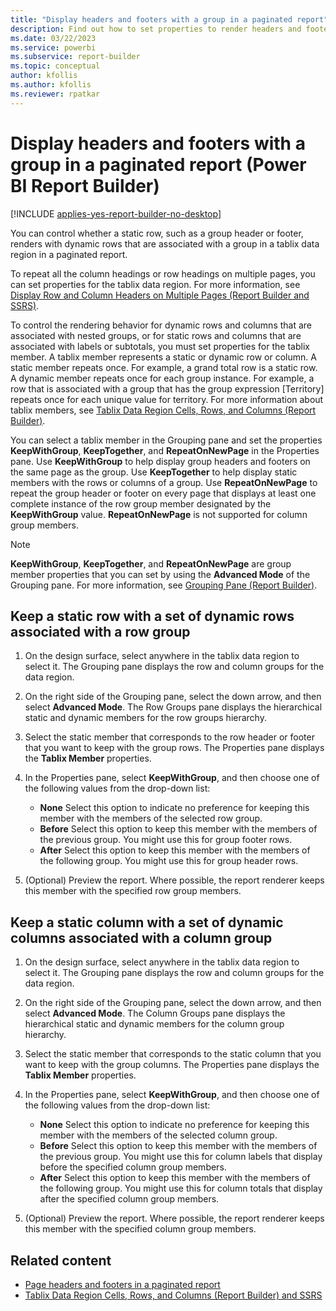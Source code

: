 ```yaml
---
title: "Display headers and footers with a group in a paginated report"
description: Find out how to set properties to render headers and footers with dynamic rows that are associated with a group in a tablix data region in a paginated report.
ms.date: 03/22/2023
ms.service: powerbi
ms.subservice: report-builder
ms.topic: conceptual
author: kfollis
ms.author: kfollis
ms.reviewer: rpatkar
---
```

# Display headers and footers with a group in a paginated report (Power BI Report Builder)

[!INCLUDE [applies-yes-report-builder-no-desktop](../../includes/applies-yes-report-builder-no-desktop.md)]

 You can control whether a static row, such as a group header or footer, renders with dynamic rows that are associated with a group in a tablix data region in a paginated report.  
  
 To repeat all the column headings or row headings on multiple pages, you can set properties for the tablix data region. For more information, see [Display Row and Column Headers on Multiple Pages (Report Builder and SSRS)](/sql/reporting-services/report-design/display-row-and-column-headers-on-multiple-pages-report-builder-and-ssrs).  
  
 To control the rendering behavior for dynamic rows and columns that are associated with nested groups, or for static rows and columns that are associated with labels or subtotals, you must set properties for the tablix member. A tablix member represents a static or dynamic row or column. A static member repeats once. For example, a grand total row is a static row. A dynamic member repeats once for each group instance. For example, a row that is associated with a group that has the group expression [Territory] repeats once for each unique value for territory. For more information about tablix members, see [Tablix Data Region Cells, Rows, and Columns &#40;Report Builder&#41;](/sql/reporting-services/report-design/tablix-data-region-cells-rows-and-columns-report-builder-and-ssrs).
  
 You can select a tablix member in the Grouping pane and set the properties **KeepWithGroup**, **KeepTogether**, and **RepeatOnNewPage** in the Properties pane. Use **KeepWithGroup** to help display group headers and footers on the same page as the group. Use **KeepTogether** to help display static members with the rows or columns of a group. Use **RepeatOnNewPage** to repeat the group header or footer on every page that displays at least one complete instance of the row group member designated by the **KeepWithGroup** value. **RepeatOnNewPage** is not supported for column group members.  
  
> [!NOTE]  
> **KeepWithGroup**, **KeepTogether**, and **RepeatOnNewPage** are group member properties that you can set by using the **Advanced Mode** of the Grouping pane. For more information, see [Grouping Pane &#40;Report Builder&#41;](/sql/reporting-services/report-design/grouping-pane-report-builder).


## Keep a static row with a set of dynamic rows associated with a row group  
  
1. On the design surface, select anywhere in the tablix data region to select it. The Grouping pane displays the row and column groups for the data region.  
  
1. On the right side of the Grouping pane, select the down arrow, and then select **Advanced Mode**. The Row Groups pane displays the hierarchical static and dynamic members for the row groups hierarchy.  
  
1. Select the static member that corresponds to the row header or footer that you want to keep with the group rows. The Properties pane displays the **Tablix Member** properties.  
  
1. In the Properties pane, select **KeepWithGroup**, and then choose one of the following values from the drop-down list:  
  
    - **None** Select this option to indicate no preference for keeping this member with the members of the selected row group.  
    - **Before** Select this option to keep this member with the members of the previous group. You might use this for group footer rows.  
    - **After** Select this option to keep this member with the members of the following group. You might use this for group header rows.  
  
1. (Optional) Preview the report. Where possible, the report renderer keeps this member with the specified row group members.  
  
## Keep a static column with a set of dynamic columns associated with a column group  
  
1. On the design surface, select anywhere in the tablix data region to select it. The Grouping pane displays the row and column groups for the data region.  
  
1. On the right side of the Grouping pane, select the down arrow, and then select **Advanced Mode**. The Column Groups pane displays the hierarchical static and dynamic members for the column group hierarchy.  
  
1. Select the static member that corresponds to the static column that you want to keep with the group columns. The Properties pane displays the **Tablix Member** properties.  
  
1. In the Properties pane, select **KeepWithGroup**, and then choose one of the following values from the drop-down list:  
  
    - **None** Select this option to indicate no preference for keeping this member with the members of the selected column group.  
    - **Before** Select this option to keep this member with the members of the previous group. You might use this for column labels that display before the specified column group members.
    - **After** Select this option to keep this member with the members of the following group. You might use this for column totals that display after the specified column group members.  
  
1. (Optional) Preview the report. Where possible, the report renderer keeps this member with the specified column group members.  
  
## Related content

- [Page headers and footers in a paginated report](page-headers-footers-report-builder-service.md)  
- [Tablix Data Region Cells, Rows, and Columns (Report Builder) and SSRS](../../paginated-reports/report-builder-tables-matrices-lists.md)
 
  
  
